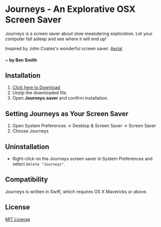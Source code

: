 # Journeys - An Explorative OSX Screen Saver

Journeys is a screen saver about slow meandering exploration. 
Let your computer fall asleep and see where it will end up!

Inspired by John Coates's wonderful screen saver: [Aerial](https://github.com/JohnCoates/Aerial/)

#### ~ by Ben Smith

## Installation
1. [Click here to Download](https://github.com/chippolot/journeys/files/1032414/Journeys.zip)
2. Unzip the downloaded file.
3. Open **Journeys.saver** and confirm installation.

## Setting Journeys as Your Screen Saver
1. Open System Preferences -> Desktop & Screen Saver -> Screen Saver
2. Choose Journeys

## Uninstallation
* Right-click on the Journeys screen saver in System Preferences and select `Delete "Journeys"`.

## Compatibility
Journeys is written in Swift, which requires OS X Mavericks or above.

## License
[MIT License](https://raw.githubusercontent.com/chippolot/journeys/master/LICENSE)
